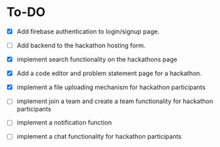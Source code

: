 # To-DO

- [x] Add firebase authentication to login/signup page.
- [ ] Add backend to the hackathon hosting form.
- [x] implement search functionality on the hackathons page
- [x] Add a code editor and problem statement page for a hackathon.
- [x] implement a file uploading mechanism for hackathon participants
- [ ] implement join a team and create a team functionality for hackathon participants
- [ ] implement a notification function
- [ ] implement a chat functionality for hackathon participants

 

